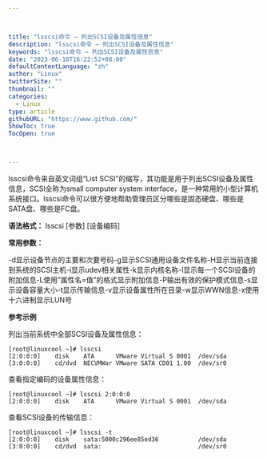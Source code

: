 ```yaml
---



title: "lsscsi命令 – 列出SCSI设备及属性信息"
description: "lsscsi命令 – 列出SCSI设备及属性信息"
keywords: "lsscsi命令 – 列出SCSI设备及属性信息"
date: "2023-06-18T16:22:52+08:00"
defaultContentLanguage: "zh"
author: "Linux"
twitterSite: ""
thumbnail: ""
categories:
  - Linux
type: article
githubURL: "https://www.github.com/"
ShowToc: true
TocOpen: true



---
```


lsscsi命令来自英文词组“List SCSI”的缩写，其功能是用于列出SCSI设备及属性信息，SCSI全称为small computer system interface，是一种常用的小型计算机系统接口。lsscsi命令可以很方便地帮助管理员区分哪些是固态硬盘、哪些是SATA盘、哪些是FC盘。

**语法格式：** lsscsi [参数] [设备编码]

**常用参数：**

-d显示设备节点的主要和次要号码-g显示SCSI通用设备文件名称-H显示当前连接到系统的SCSI主机-i显示udev相关属性-k显示内核名称-l显示每一个SCSI设备的附加信息-L使用“属性名=值”的格式显示附加信息-P输出有效的保护模式信息-s显示设备容量大小-t显示传输信息-v显示设备属性所在目录-w显示WWN信息-x使用十六进制显示LUN号

**参考示例**

列出当前系统中全部SCSI设备及属性信息：

```
[root@linuxcool ~]# lsscsi
[2:0:0:0]    disk    ATA      VMware Virtual S 0001  /dev/sda
[3:0:0:0]    cd/dvd  NECVMWar VMware SATA CD01 1.00  /dev/sr0
```

查看指定编码的设备属性信息：

```
[root@linuxcool ~]# lsscsi 2:0:0:0
[2:0:0:0]    disk    ATA      VMware Virtual S 0001  /dev/sda
```

查看SCSI设备的传输信息：

```
[root@linuxcool ~]# lsscsi -t
[2:0:0:0]    disk    sata:5000c296ee85ed36           /dev/sda
[3:0:0:0]    cd/dvd  sata:                           /dev/sr0
```